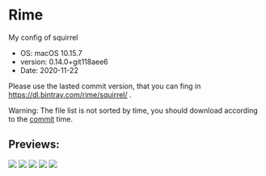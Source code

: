 # Rime

My config of squirrel

- OS: macOS 10.15.7
- version: 0.14.0+git118aee6
- Date: 2020-11-22

Please use the lasted commit version, that you can fing in https://dl.bintray.com/rime/squirrel/ .

Warning: The file list is not sorted by time, you should download according to the [commit](https://github.com/rime/squirrel/commits/master) time.

## Previews:

![](https://cdn.jsdelivr.net/gh/lufsx/res@0.2.4/img/rime/p1.png)
![](https://cdn.jsdelivr.net/gh/lufsx/res@0.2.4/img/rime/p2.png)
![](https://cdn.jsdelivr.net/gh/lufsx/res@0.2.4/img/rime/p3.png)
![](https://cdn.jsdelivr.net/gh/lufsx/res@0.2.4/img/rime/p4.png)
![](https://cdn.jsdelivr.net/gh/lufsx/res@0.2.4/img/rime/p5.png)
